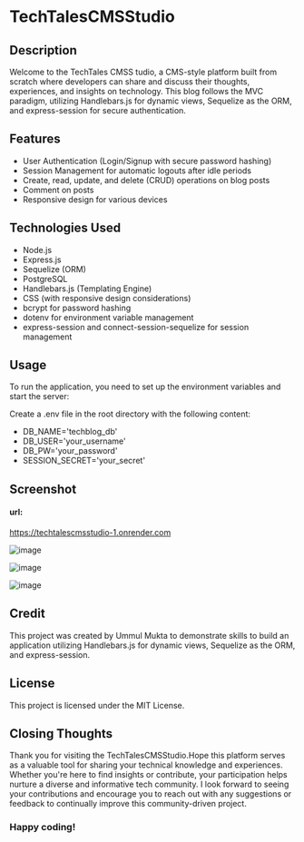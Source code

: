 # TechTalesCMSStudio

## Description

Welcome to the TechTales CMSS tudio, a CMS-style platform built from scratch where developers can share and discuss their thoughts, experiences, and insights on technology. This blog follows the MVC paradigm, utilizing Handlebars.js for dynamic views, Sequelize as the ORM, and express-session for secure authentication.

## Features

- User Authentication (Login/Signup with secure password hashing)
- Session Management for automatic logouts after idle periods
- Create, read, update, and delete (CRUD) operations on blog posts
- Comment on posts
- Responsive design for various devices

## Technologies Used

- Node.js
- Express.js
- Sequelize (ORM)
- PostgreSQL
- Handlebars.js (Templating Engine)
- CSS (with responsive design considerations)
- bcrypt for password hashing
- dotenv for environment variable management
- express-session and connect-session-sequelize for session management

## Usage
To run the application, you need to set up the environment variables and start the server:

Create a .env file in the root directory with the following content:
- DB_NAME='techblog_db'
- DB_USER='your_username'
- DB_PW='your_password'
- SESSION_SECRET='your_secret'

## Screenshot

#### url:

https://techtalescmsstudio-1.onrender.com

![image](https://github.com/UmmulColumbia/TechTalesCMSStudio/assets/156148729/13819cfe-ff4c-479c-8062-875244d5e40d)

![image](https://github.com/UmmulColumbia/TechTalesCMSStudio/assets/156148729/b442c88e-fb4d-4613-b9c0-3f01e293a395)

![image](https://github.com/UmmulColumbia/TechTalesCMSStudio/assets/156148729/cf6d08a8-3303-4c18-8237-389c09278556)




## Credit
This project was created by Ummul Mukta to demonstrate skills to build an application utilizing Handlebars.js for dynamic views, Sequelize as the ORM, and express-session.

## License
This project is licensed under the MIT License.

## Closing Thoughts

Thank you for visiting the TechTalesCMSStudio.Hope this platform serves as a valuable tool for sharing your technical knowledge and experiences. Whether you're here to find insights or contribute, your participation helps nurture a diverse and informative tech community. I look forward to seeing your contributions and encourage you to reach out with any suggestions or feedback to continually improve this community-driven project.

### Happy coding!











